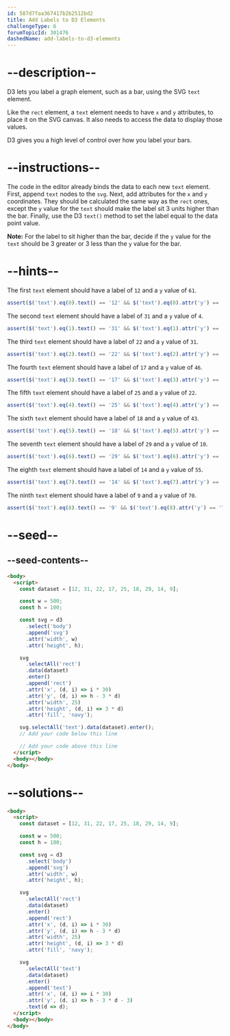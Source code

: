 ```yaml
---
id: 587d7faa367417b2b2512bd2
title: Add Labels to D3 Elements
challengeType: 6
forumTopicId: 301476
dashedName: add-labels-to-d3-elements
---
```


# --description--

D3 lets you label a graph element, such as a bar, using the SVG `text` element.

Like the `rect` element, a `text` element needs to have `x` and `y` attributes, to place it on the SVG canvas. It also needs to access the data to display those values.

D3 gives you a high level of control over how you label your bars.

# --instructions--

The code in the editor already binds the data to each new `text` element. First, append `text` nodes to the `svg`. Next, add attributes for the `x` and `y` coordinates. They should be calculated the same way as the `rect` ones, except the `y` value for the `text` should make the label sit 3 units higher than the bar. Finally, use the D3 `text()` method to set the label equal to the data point value.

**Note:** For the label to sit higher than the bar, decide if the `y` value for the `text` should be 3 greater or 3 less than the `y` value for the bar.

# --hints--

The first `text` element should have a label of `12` and a `y` value of `61`.

```js
assert($('text').eq(0).text() == '12' && $('text').eq(0).attr('y') == '61');
```

The second `text` element should have a label of `31` and a `y` value of `4`.

```js
assert($('text').eq(1).text() == '31' && $('text').eq(1).attr('y') == '4');
```

The third `text` element should have a label of `22` and a `y` value of `31`.

```js
assert($('text').eq(2).text() == '22' && $('text').eq(2).attr('y') == '31');
```

The fourth `text` element should have a label of `17` and a `y` value of `46`.

```js
assert($('text').eq(3).text() == '17' && $('text').eq(3).attr('y') == '46');
```

The fifth `text` element should have a label of `25` and a `y` value of `22`.

```js
assert($('text').eq(4).text() == '25' && $('text').eq(4).attr('y') == '22');
```

The sixth `text` element should have a label of `18` and a `y` value of `43`.

```js
assert($('text').eq(5).text() == '18' && $('text').eq(5).attr('y') == '43');
```

The seventh `text` element should have a label of `29` and a `y` value of `10`.

```js
assert($('text').eq(6).text() == '29' && $('text').eq(6).attr('y') == '10');
```

The eighth `text` element should have a label of `14` and a `y` value of `55`.

```js
assert($('text').eq(7).text() == '14' && $('text').eq(7).attr('y') == '55');
```

The ninth `text` element should have a label of `9` and a `y` value of `70`.

```js
assert($('text').eq(8).text() == '9' && $('text').eq(8).attr('y') == '70');
```

# --seed--

## --seed-contents--

```html
<body>
  <script>
    const dataset = [12, 31, 22, 17, 25, 18, 29, 14, 9];

    const w = 500;
    const h = 100;

    const svg = d3
      .select('body')
      .append('svg')
      .attr('width', w)
      .attr('height', h);

    svg
      .selectAll('rect')
      .data(dataset)
      .enter()
      .append('rect')
      .attr('x', (d, i) => i * 30)
      .attr('y', (d, i) => h - 3 * d)
      .attr('width', 25)
      .attr('height', (d, i) => 3 * d)
      .attr('fill', 'navy');

    svg.selectAll('text').data(dataset).enter();
    // Add your code below this line

    // Add your code above this line
  </script>
  <body></body>
</body>
```

# --solutions--

```html
<body>
  <script>
    const dataset = [12, 31, 22, 17, 25, 18, 29, 14, 9];

    const w = 500;
    const h = 100;

    const svg = d3
      .select('body')
      .append('svg')
      .attr('width', w)
      .attr('height', h);

    svg
      .selectAll('rect')
      .data(dataset)
      .enter()
      .append('rect')
      .attr('x', (d, i) => i * 30)
      .attr('y', (d, i) => h - 3 * d)
      .attr('width', 25)
      .attr('height', (d, i) => 3 * d)
      .attr('fill', 'navy');

    svg
      .selectAll('text')
      .data(dataset)
      .enter()
      .append('text')
      .attr('x', (d, i) => i * 30)
      .attr('y', (d, i) => h - 3 * d - 3)
      .text(d => d);
  </script>
  <body></body>
</body>
```
